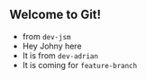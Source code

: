 ## Welcome to Git!

- from `dev-jsm`
- Hey Johny here
- It is from `dev-adrian`
- It is coming for `feature-branch`
